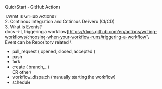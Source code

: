 QuickStart - GitHub Actions

1.What is GitHub Actions?\
2. Continous Integration and Cntinous Deliveru (CI/CD)\
3. What is Events?\
docs -> [Triggering a workflow][https://docs.github.com/en/actions/writing-workflows/choosing-when-your-workflow-runs/triggering-a-workflow]\
Event can be Repository related \
  - pull_request ( opened, closed, accepted )
  - push
  - fork
  - create ( branch,...)\
OR other\
  - workflow_dispatch (manually starting the workflow)
  - schedule 
